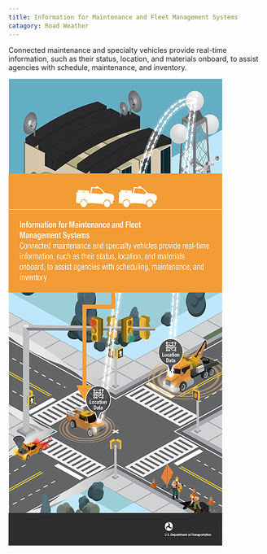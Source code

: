 ```yaml
---
title: Information for Maintenance and Fleet Management Systems
catagory: Road Weather
---
```


Connected maintenance and specialty vehicles provide real-time information, such as their status, location, and materials onboard, to assist agencies with schedule, maintenance, and inventory.

![Information for Maintenance and Fleet Management Systems](/src/assets/images/infographics/WEATHER_InformationForMaintenanceAndFleetManagement-med01.png)